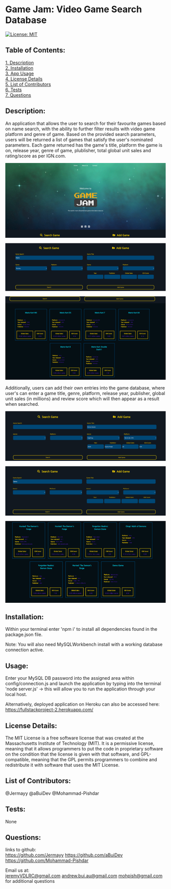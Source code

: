 # Game Jam: Video Game Search Database
[![License: MIT](https://img.shields.io/badge/License-MIT-yellow.svg)](https://opensource.org/licenses/MIT)  
 ## Table of Contents:  
[1. Description](#Description)  
[2. Installation](#Installation)  
[3. App Usage](#Usage)  
[4. License Details](#License-Details)  
[5. List of Contributors](#List-of-Contributors)  
[6. Tests](#Tests)  
[7. Questions](#Questions)  


## Description:
An application that allows the user to search for their favourite games based on name search, with the ability to further filter results with video game platform and genre of game. Based on the provided search parameters, users will be returned a list of games that satisfy the user's nominated parameters.
Each game returned has the game's title, platform the game is on, release year, genre of game, plublisher, total global unit sales and rating/score as per IGN.com.

![](/screenshots/mainTitleScreenshot.png)

![](/screenshots/searchGameScreenshot.png)

![](/screenshots/searchResultScreenshot.png)

Additionally, users can add their own entries into the game database, where user's can enter a game title, genre, platform, release year, publisher, global unit sales (in millions) and review score which will then appear as a result when searched.

![](/screenshots/addGameScreenshot.png)

![](/screenshots/addGameSearchScreenshot.png)

![](/screenshots/addGameResultScreenshot.png)



## Installation:
Within your terminal enter 'npm i' to install all dependencies found in the package.json file.

Note: You will also need MySQLWorkbench install with a working database connection active.

## Usage:
Enter your MySQL DB password into the assigned area within config/connection.js and launch the application by typing into the terminal 'node server.js' -> this will allow you to run the application through your local host.  

Alternatively, deployed application on Heroku can also be accessed here: https://fullstackproject-2.herokuapp.com/


## License Details:  
  
 The MIT License is a free software license that was created at the Massachusetts Institute of Technology (MIT). It is a permissive license, meaning that it allows programmers to put the code in proprietary software on the condition that the license is given with that software, and GPL-compatible, meaning that the GPL permits programmers to combine and redistribute it with software that uses the MIT License.  
  


## List of Contributors: 
@Jermayy
@aBuiDev
@Mohammad-Pishdar


## Tests: 
None


## Questions:
links to github:  
https://github.com/Jermayy
https://github.com/aBuiDev
https://github.com/Mohammad-Pishdar  

 Email us at:  
jeremyVDLRC@gmail.com
andrew.bui.au@gmail.com
mohpish@gmail.com  
for additional questions
